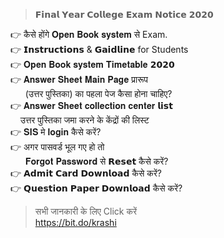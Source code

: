 > 𝗙𝗶𝗻𝗮𝗹 𝗬𝗲𝗮𝗿 𝗖𝗼𝗹𝗹𝗲𝗴𝗲 𝗘𝘅𝗮𝗺 𝗡𝗼𝘁𝗶𝗰𝗲 𝟮𝟬𝟮𝟬

👉 कैसे होंगे 𝐎𝐩𝐞𝐧 𝐁𝐨𝐨𝐤 𝐬𝐲𝐬𝐭𝐞𝐦 से Exam.  
👉 𝗜𝗻𝘀𝘁𝗿𝘂𝗰𝘁𝗶𝗼𝗻𝘀 & 𝗚𝗮𝗶𝗱𝗹𝗶𝗻𝗲 for Students  
👉 𝐎𝐩𝐞𝐧 𝐁𝐨𝐨𝐤 𝐬𝐲𝐬𝐭𝐞𝐦 𝐓𝐢𝐦𝐞𝐭𝐚𝐛𝐥𝐞 𝟮𝟬𝟮𝟬  
👉 𝐀𝐧𝐬𝐰𝐞𝐫 𝐒𝐡𝐞𝐞𝐭 𝐌𝐚𝐢𝐧 𝐏𝐚𝐠𝐞 प्रारूप  
   &nbsp; &nbsp; &nbsp; (उत्तर पुस्तिका) का पहला पेज कैसा होना चाहिए?  
👉 𝐀𝐧𝐬𝐰𝐞𝐫 𝐒𝐡𝐞𝐞𝐭 𝐜𝐨𝐥𝐥𝐞𝐜𝐭𝐢𝐨𝐧 𝐜𝐞𝐧𝐭𝐞𝐫 𝗹𝗶𝘀𝘁  
   &nbsp; &nbsp; उत्तर पुस्तिका जमा करने के केंद्रों की लिस्ट  
👉 𝐒𝐈𝐒 मे 𝐥𝐨𝐠𝐢𝐧 कैसे करें?  
👉 अगर पासवर्ड भूल गए हो तो   
   &nbsp; &nbsp; &nbsp; 𝐅𝐨𝐫𝐠𝐨𝐭 𝐏𝐚𝐬𝐬𝐰𝐨𝐫𝐝 से 𝗥𝗲𝘀𝗲𝘁  कैसे करें?  
👉 𝗔𝗱𝗺𝗶𝘁 𝗖𝗮𝗿𝗱 𝗗𝗼𝘄𝗻𝗹𝗼𝗮𝗱 कैसे करें?  
👉 𝗤𝘂𝗲𝘀𝘁𝗶𝗼𝗻 𝗣𝗮𝗽𝗲𝗿 𝗗𝗼𝘄𝗻𝗹𝗼𝗮𝗱 कैसे करें?  
> सभी जानकारी के लिए Click करें  
> https://bit.do/krashi
